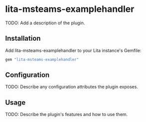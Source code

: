 # lita-msteams-examplehandler

TODO: Add a description of the plugin.

## Installation

Add lita-msteams-examplehandler to your Lita instance's Gemfile:

``` ruby
gem "lita-msteams-examplehandler"
```

## Configuration

TODO: Describe any configuration attributes the plugin exposes.

## Usage

TODO: Describe the plugin's features and how to use them.
